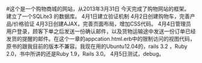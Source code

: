 #这个是一个购物商城的网站，从2013年3月31日
今天完成了购物网站的框架。
建立了一个SQLite3 的数据库。
4月1日建立验证机制
4月2日创建购物车，完善产品/价格验证
4月3日创建AJAX，完善页面布局，增加CSS代码。
4月4日管理员用户登录，顾客下单之后发送一份确认邮件，以及货物运输途中发送一份订单已经发货的提醒的邮件。在这个一章的appcation.html.erb中的限制访问的视图代码，原书的跟我目前的版本不兼容。我现在用的Ubuntu12.04的，rails 3.2 ，Ruby 2.0，书中所讲的还是Ruby 1.9，Rails 3.0。
4月5日测试，debug。
